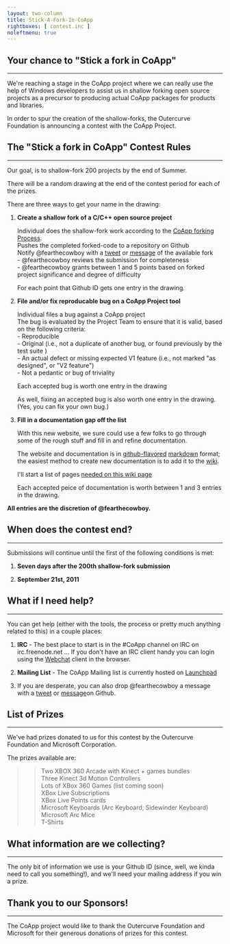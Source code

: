 ```yaml
---
layout: two-column
title: Stick-A-Fork-In-CoApp
rightboxes: [ contest.inc ]
noleftmenu: true
---
```

## Your chance to "Stick a fork in CoApp"
---------------

We're reaching a stage in the CoApp project where we can really use
the help of Windows developers to assist us in shallow forking open 
source projects as a precursor to producing actual CoApp packages for products and libraries.  

In order to spur the creation of the shallow-forks, the Outercurve Foundation is announcing a contest with the CoApp Project.

 

## The "Stick a fork in CoApp" Contest Rules
---------------

Our goal, is to shallow-fork 200 projects by the end of Summer. 

There will be a random drawing at the end of the contest period for 
each of the prizes.  

There are three ways to get your name in the drawing:

1.  **Create a shallow fork of a C/C++ open source project**

    Individual does the shallow-fork work according to the [CoApp forking Process](/Development/ShallowForking.html).<br>
    Pushes the completed forked-code to a repository on Github<br>
    Notify @fearthecowboy with a <a href="http://twitter.com/home?status=Hey%2C+%40fearthecowboy%21+...">tweet</a> or <a href="https://github.com/inbox/new/fearthecowboy">message</a> of the available fork <br>
    \- @fearthecowboy reviews the submission for completeness<br>
    \- @fearthecowboy grants between 1 and 5 points based on forked project significance and degree of difficulty<br>
    
    For each point that Github ID gets one entry in the drawing.<br>
    
    
2.  **File and/or fix reproducable bug on a CoApp Project tool**

    Individual files a bug against a CoApp project <br>
    The bug is evaluated by the Project Team to ensure that it is valid, based on the following criteria:<br>
    \- Reproducible<br>
    \- Original (i.e., not a duplicate of another bug, or found previously by the test suite )<br>
    \- An actual defect or missing expected V1 feature  (i.e., not marked "as designed", or "V2 feature")<br>
    \- Not a pedantic or bug of triviality<br>
    
    Each accepted bug is worth one entry in the drawing<br>

    As well, fixing an accepted bug is also worth one entry in the drawing. (Yes, you can fix your own bug.)    

3.  **Fill in a documentation gap off the list**

    With this new website, we sure could use a few folks to go through some of the rough stuff
    and fill in and refine documentation.
    
    The website and documentation is in [github-flavored](http://github.github.com/github-flavored-markdown/)
    [markdown](http://daringfireball.net/projects/markdown/syntax) format; the easiest method to create new documentation
    is to add it to the [wiki](https://github.com/coapp/coapp.org/wiki).
    
    I'll start a list of pages [needed on this wiki page](https://github.com/coapp/coapp.org/wiki/Documentation-Needed)
    
    Each accepted peice of documentation is worth between 1 and 3 entries in the drawing.
    

**All entries are the discretion of @fearthecowboy.**

## When does the contest end?
--------------

Submissions will continue until the first of the following conditions is met:


1. **Seven days after the 200th shallow-fork submission**

2. **September 21st, 2011**

## What if I need help?
--------------

You can get help (either with the tools, the process or pretty much anything related to this) in 
a couple places:

1. **IRC** - The best place to start is in the #CoApp channel on IRC on irc.freenode.net ... If 
you don't have an IRC client handy you can login using the [Webchat](http://webchat.freenode.net) client in the browser.

2. **Mailing List** - The CoApp Mailing list is currently hosted on [Launchpad](https://launchpad.net/~coapp-developers)

3. If you are desperate, you can also drop @fearthecowboy a message with a <a href="http://twitter.com/home?status=Hey%2C+%40fearthecowboy%21+...">tweet</a> or <a href="https://github.com/inbox/new/fearthecowboy">message</a>on Github.


## List of Prizes
---------------
We've had prizes donated to us for this contest by the Outercurve Foundation and Microsoft Corporation.

The prizes available are:

>> Two XBOX 360 Arcade with Kinect + games bundles<br>
>> Three Kinect 3d Motion Controllers<br>
>> Lots of XBox 360 Games (list coming soon)<br>
>> XBox Live Subscriptions<br>
>> XBox Live Points cards<br>
>> Microsoft Keyboards (Arc Keyboard, Sidewinder Keyboard)<br> 
>> Microsoft Arc Mice<br>
>> T-Shirts<br>

## What information are we collecting?
---------------

The only bit of information we use is your Github ID (since, well, we kinda need to call you something!), and we'll 
need your mailing address if you win a prize.


## Thank you to our Sponsors!   
-------------
The CoApp project would like to thank the Outercurve Foundation and Microsoft for their generous donations of prizes for this contest.

